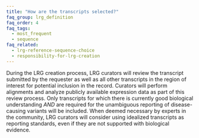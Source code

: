 ```yaml
---
title: "How are the transcripts selected?"
faq_group: lrg_definition
faq_order: 4
faq_tags:
  - most_frequent
  - sequence
faq_related:
  - lrg-reference-sequence-choice
  - responsibility-for-lrg-creation
---
```


During the LRG creation process, LRG curators will review the transcript submitted by the requester as well as all other transcripts in the region of interest for potential inclusion in the record. Curators will perform alignments and analyze publicly available expression data as part of this review process. Only transcripts for which there is currently good biological understanding *AND* are required for the unambiguous reporting of disease-causing variants will be included. When deemed necessary by experts in the community, LRG curators will consider using idealized transcripts as reporting standards, even if they are not supported with biological evidence.
